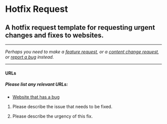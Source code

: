 # Hotfix Request
## A hotfix request template for requesting urgent changes and fixes to websites.

---

_Perhaps you need to make a [feature request](/feature-request.md), or a [content change request](/content-change-request.md), or [report a bug](/bug-report.md) instead._

---

#### URLs
##### Please list any relevant URLs:
   * [Website that has a bug](#)

1. Please describe the issue that needs to be fixed.

2. Please describe the urgency of this fix.
